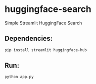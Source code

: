 # huggingface-search
Simple Streamlit HuggingFace Search

## Dependencies:

```bash
pip install streamlit huggingface-hub
```

## Run: 

```bash
python app.py
```
